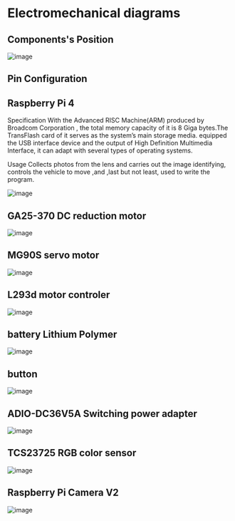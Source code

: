 # Electromechanical diagrams

## Components's Position
![image](https://github.com/kirkhu/WRO2023_Future-Engineers-Fire-On-All-Cylinders/blob/main/schemes/Component_position.jpg)
## Pin Configuration

## Raspberry Pi 4
Specification With the Advanced RISC Machine(ARM) produced by Broadcom Corporation , the total memory capacity of it is 8 Giga bytes.The TransFlash card of it serves as the system’s main storage media. equipped the USB interface device and the output of High Definition Multimedia Interface, it can adapt with several types of operating systems.

Usage
Collects photos from the lens and carries out the image identifying, controls the vehicle to move ,and ,last but not least, used to write the program.

![image](https://github.com/kirkhu/WRO2023_Future-Engineers-Fire-On-All-Cylinders/blob/main/schemes/raspberry%20pi%204.jpg)

## GA25-370 DC reduction motor
![image](https://github.com/kirkhu/WRO2023_Future-Engineers-Fire-On-All-Cylinders/blob/main/schemes/Motor.png)

## MG90S servo motor
![image](https://github.com/kirkhu/WRO2023_Future-Engineers-Fire-On-All-Cylinders/blob/main/schemes/MG90S.jpg)

## L293d motor controler
![image](https://github.com/kirkhu/WRO2023_Future-Engineers-Fire-On-All-Cylinders/blob/main/schemes/l293d.jpg)

## battery Lithium Polymer
![image](https://github.com/kirkhu/WRO2023_Future-Engineers-Fire-On-All-Cylinders/blob/main/schemes/battery.png)

## button
![image](https://github.com/kirkhu/WRO2023_Future-Engineers-Fire-On-All-Cylinders/blob/main/schemes/button.png)

## ADIO-DC36V5A Switching power adapter
![image](https://github.com/kirkhu/WRO2023_Future-Engineers-Fire-On-All-Cylinders/blob/main/schemes/ADIO-DC36V5A.png)

## TCS23725 RGB color sensor
![image](https://github.com/kirkhu/WRO2023_Future-Engineers-Fire-On-All-Cylinders/blob/main/schemes/TCS34725.jpg)

## Raspberry Pi Camera V2
![image](https://github.com/kirkhu/WRO2023_Future-Engineers-Fire-On-All-Cylinders/blob/main/schemes/raspi%20camera%20V2.png)
